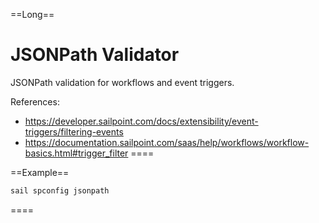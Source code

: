 ==Long==
# JSONPath Validator
JSONPath validation for workflows and event triggers.

References:
 - https://developer.sailpoint.com/docs/extensibility/event-triggers/filtering-events
 - https://documentation.sailpoint.com/saas/help/workflows/workflow-basics.html#trigger_filter
====

==Example==

```bash
sail spconfig jsonpath
```

====